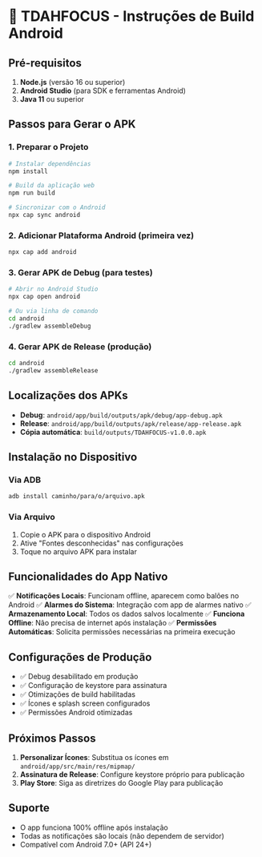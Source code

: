 
# 📱 TDAHFOCUS - Instruções de Build Android

## Pré-requisitos

1. **Node.js** (versão 16 ou superior)
2. **Android Studio** (para SDK e ferramentas Android)
3. **Java 11** ou superior

## Passos para Gerar o APK

### 1. Preparar o Projeto
```bash
# Instalar dependências
npm install

# Build da aplicação web
npm run build

# Sincronizar com o Android
npx cap sync android
```

### 2. Adicionar Plataforma Android (primeira vez)
```bash
npx cap add android
```

### 3. Gerar APK de Debug (para testes)
```bash
# Abrir no Android Studio
npx cap open android

# Ou via linha de comando
cd android
./gradlew assembleDebug
```

### 4. Gerar APK de Release (produção)
```bash
cd android
./gradlew assembleRelease
```

## Localizações dos APKs

- **Debug**: `android/app/build/outputs/apk/debug/app-debug.apk`
- **Release**: `android/app/build/outputs/apk/release/app-release.apk`
- **Cópia automática**: `build/outputs/TDAHFOCUS-v1.0.0.apk`

## Instalação no Dispositivo

### Via ADB
```bash
adb install caminho/para/o/arquivo.apk
```

### Via Arquivo
1. Copie o APK para o dispositivo Android
2. Ative "Fontes desconhecidas" nas configurações
3. Toque no arquivo APK para instalar

## Funcionalidades do App Nativo

✅ **Notificações Locais**: Funcionam offline, aparecem como balões no Android
✅ **Alarmes do Sistema**: Integração com app de alarmes nativo
✅ **Armazenamento Local**: Todos os dados salvos localmente
✅ **Funciona Offline**: Não precisa de internet após instalação
✅ **Permissões Automáticas**: Solicita permissões necessárias na primeira execução

## Configurações de Produção

- ✅ Debug desabilitado em produção
- ✅ Configuração de keystore para assinatura
- ✅ Otimizações de build habilitadas
- ✅ Ícones e splash screen configurados
- ✅ Permissões Android otimizadas

## Próximos Passos

1. **Personalizar Ícones**: Substitua os ícones em `android/app/src/main/res/mipmap/`
2. **Assinatura de Release**: Configure keystore próprio para publicação
3. **Play Store**: Siga as diretrizes do Google Play para publicação

## Suporte

- O app funciona 100% offline após instalação
- Todas as notificações são locais (não dependem de servidor)
- Compatível com Android 7.0+ (API 24+)
